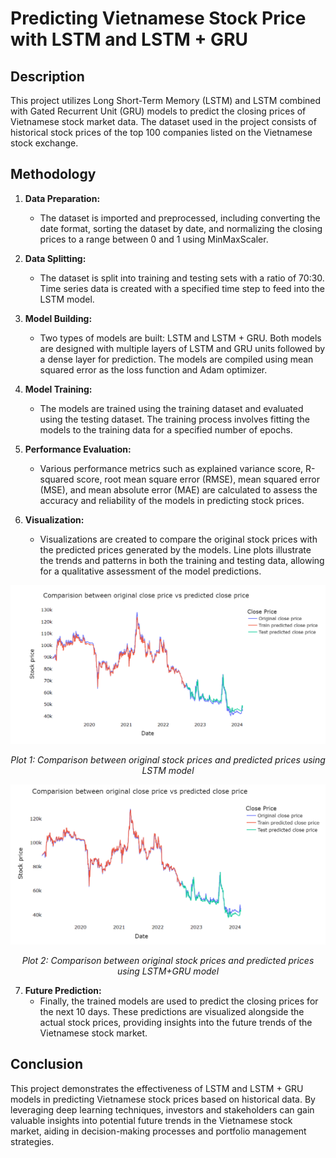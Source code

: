 # Predicting Vietnamese Stock Price with LSTM and LSTM + GRU

## Description

This project utilizes Long Short-Term Memory (LSTM) and LSTM combined with Gated Recurrent Unit (GRU) models to predict the closing prices of Vietnamese stock market data. The dataset used in the project consists of historical stock prices of the top 100 companies listed on the Vietnamese stock exchange.

## Methodology

1. **Data Preparation:**
   - The dataset is imported and preprocessed, including converting the date format, sorting the dataset by date, and normalizing the closing prices to a range between 0 and 1 using MinMaxScaler.

2. **Data Splitting:**
   - The dataset is split into training and testing sets with a ratio of 70:30. Time series data is created with a specified time step to feed into the LSTM model.

3. **Model Building:**
   - Two types of models are built: LSTM and LSTM + GRU. Both models are designed with multiple layers of LSTM and GRU units followed by a dense layer for prediction. The models are compiled using mean squared error as the loss function and Adam optimizer.

4. **Model Training:**
   - The models are trained using the training dataset and evaluated using the testing dataset. The training process involves fitting the models to the training data for a specified number of epochs.

5. **Performance Evaluation:**
   - Various performance metrics such as explained variance score, R-squared score, root mean square error (RMSE), mean squared error (MSE), and mean absolute error (MAE) are calculated to assess the accuracy and reliability of the models in predicting stock prices.

6. **Visualization:**
   - Visualizations are created to compare the original stock prices with the predicted prices generated by the models. Line plots illustrate the trends and patterns in both the training and testing data, allowing for a qualitative assessment of the model predictions.

![Visualization](LSTM_Visualization.png)
<div align="center">
  <i>Plot 1: Comparison between original stock prices and predicted prices using LSTM model</i>
</div>


![Visualization](LSTMandGRU_Visualization.png)
<div align="center">
  <i>Plot 2: Comparison between original stock prices and predicted prices using LSTM+GRU model</i>
</div>


7. **Future Prediction:**
   - Finally, the trained models are used to predict the closing prices for the next 10 days. These predictions are visualized alongside the actual stock prices, providing insights into the future trends of the Vietnamese stock market.

## Conclusion

This project demonstrates the effectiveness of LSTM and LSTM + GRU models in predicting Vietnamese stock prices based on historical data. By leveraging deep learning techniques, investors and stakeholders can gain valuable insights into potential future trends in the Vietnamese stock market, aiding in decision-making processes and portfolio management strategies.

